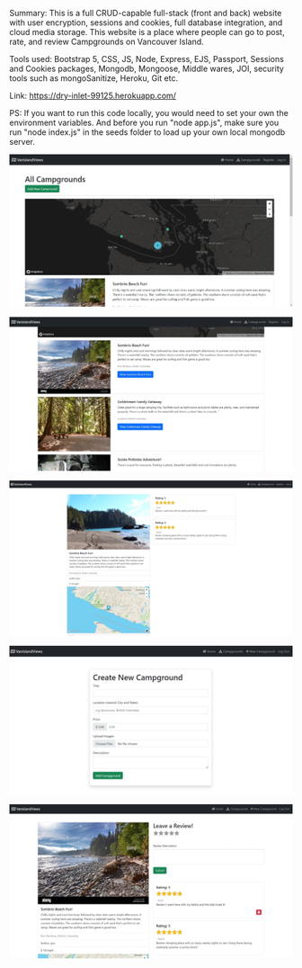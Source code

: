 Summary:
This is a full CRUD-capable full-stack (front and back) website with user encryption, sessions and cookies, full database integration, and cloud media storage. This website is a place where people can go to post, rate, and review Campgrounds on Vancouver Island.


Tools used:
Bootstrap 5, CSS, JS, Node, Express, EJS, Passport, Sessions and Cookies packages, Mongodb, Mongoose, Middle wares, JOI, security tools such as mongoSanitize, Heroku, Git etc. 



Link:
https://dry-inlet-99125.herokuapp.com/


PS:
If you want to run this code locally, you would need to set your own the environment variables.
And before you run "node app.js", make sure you run "node index.js" in the seeds folder to load up your own local mongodb server.



![This is Campgrounds Page](https://raw.githubusercontent.com/Nabildexter/ALL-Web-Projects/main/VanIslandViews%20(Bootstrap%205%2C%20CSS%2C%20JS%2C%20Node%2C%20Express%2C%20Mongo%2C%20Cloudinary)/Screenshot_1.jpg)


![This is more Campgrounds](https://raw.githubusercontent.com/Nabildexter/ALL-Web-Projects/main/VanIslandViews%20(Bootstrap%205%2C%20CSS%2C%20JS%2C%20Node%2C%20Express%2C%20Mongo%2C%20Cloudinary)/Screenshot_2.jpg)


![This is a Campground Page and reviews](https://raw.githubusercontent.com/Nabildexter/ALL-Web-Projects/main/VanIslandViews%20(Bootstrap%205%2C%20CSS%2C%20JS%2C%20Node%2C%20Express%2C%20Mongo%2C%20Cloudinary)/Screenshot_3.jpg)


![This is a create new campground Page](https://raw.githubusercontent.com/Nabildexter/ALL-Web-Projects/main/VanIslandViews%20(Bootstrap%205%2C%20CSS%2C%20JS%2C%20Node%2C%20Express%2C%20Mongo%2C%20Cloudinary)/Screenshot_4.jpg)


![This is a campground page when a user is logged on](https://raw.githubusercontent.com/Nabildexter/ALL-Web-Projects/main/VanIslandViews%20(Bootstrap%205%2C%20CSS%2C%20JS%2C%20Node%2C%20Express%2C%20Mongo%2C%20Cloudinary)/Screenshot_5.jpg)
